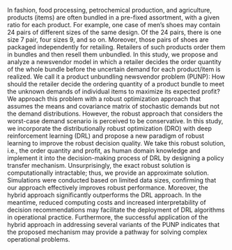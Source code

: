 In fashion, food processing, petrochemical production, and agriculture, products (items) are often bundled in a pre-fixed assortment, with a given ratio for each product. For example, one case of men’s shoes may contain 24 pairs of different sizes of the same design. Of the 24 pairs, there is one size 7 pair, four sizes 9, and so on. Moreover, those pairs of shoes are packaged independently for retailing. Retailers of such products order them in bundles and then resell them unbundled. In this study, we propose and analyze a newsvendor model in which a retailer decides the order quantity of the whole bundle before the uncertain demand for each product/item is realized. We call it a product unbundling newsvendor problem (PUNP): How should the retailer decide the ordering quantity of a product bundle to meet the unknown demands of individual items to maximize its expected profit? We approach this problem with a robust optimization approach that assumes the means and covariance matrix of stochastic demands but not the demand distributions. However, the robust approach that considers the worst-case demand scenario is perceived to be conservative. In this study, we incorporate the distributionally robust optimization (DRO) with deep reinforcement learning (DRL) and propose a new paradigm of robust learning to improve the robust decision quality. We take this robust solution, i.e., the order quantity and profit, as human domain knowledge and implement it into the decision-making process of DRL by designing a policy transfer mechanism. Unsurprisingly, the exact robust solution is computationally intractable; thus, we provide an approximate solution. Simulations were conducted based on limited data sizes, confirming that our approach effectively improves robust performance. Moreover, the hybrid approach significantly outperforms the DRL approach. In the meantime, reduced computing costs and increased interpretability of decision recommendations may facilitate the deployment of DRL algorithms in operational practice. Furthermore, the successful application of the hybrid approach in addressing several variants of the PUNP indicates that the proposed mechanism may provide a pathway for solving complex operational problems.
